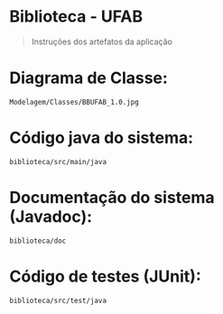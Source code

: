    # Biblioteca - UFAB
> Instruções dos artefatos da aplicação
#  Diagrama de Classe: 
    Modelagem/Classes/BBUFAB_1.0.jpg
# Código java do sistema:  
	biblioteca/src/main/java
# Documentação do sistema (Javadoc):
	biblioteca/doc
# Código de testes (JUnit):
	biblioteca/src/test/java		

